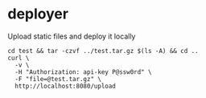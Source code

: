 # deployer

Upload static files and deploy it locally

```
cd test && tar -czvf ../test.tar.gz $(ls -A) && cd ..
curl \
  -v \
  -H "Authorization: api-key P@ssw0rd" \
  -F "file=@test.tar.gz" \
  http://localhost:8080/upload
```
